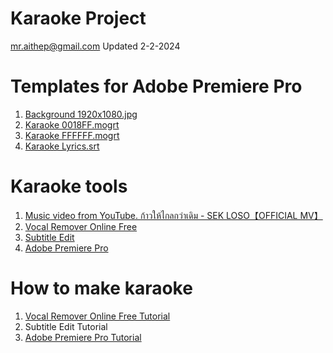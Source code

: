# Karaoke Project
mr.aithep@gmail.com Updated 2-2-2024

# Templates for Adobe Premiere Pro
1. <a href="https://github.com/aiThep/Karaoke/blob/main/Background%201920x1080.jpg/">Background 1920x1080.jpg</a>
2. <a href="https://github.com/aiThep/Karaoke/blob/main/Karaoke%20subtitle%200018FF.mogrt">Karaoke 0018FF.mogrt</a>
3. <a href="https://github.com/aiThep/Karaoke/blob/main/Karaoke%20subtitle%20FFFFFF.mogrt">Karaoke FFFFFF.mogrt</a>
4. <a href="https://github.com/aiThep/Karaoke/blob/main/Karaoke%20subtitles%20lyrics.srt">Karaoke Lyrics.srt</a>

# Karaoke tools
1. <a href="https://www.youtube.com/watch?v=EWUcDIo9VJE/">Music video from YouTube. ก้าวให้ไกลกว่าเดิม - SEK LOSO【OFFICIAL MV】</a>
2. <a href="https://multimedia.easeus.com/vocal-remover/">Vocal Remover Online Free</a>
3. <a href="https://github.com/SubtitleEdit/subtitleedit/releases/">Subtitle Edit</a>
4. <a href="https://www.softwaresuite.store/adobe/premiere/download/">Adobe Premiere Pro</a>

# How to make karaoke
1. <a href="https://youtu.be/Pw2Hp6Y5PQ8">Vocal Remover Online Free Tutorial</a>
2. Subtitle Edit Tutorial
3. <a href="https://www.youtube.com/watch?v=dbPxOkT8CUM/">Adobe Premiere Pro Tutorial</a>
